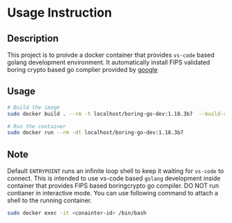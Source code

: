 # Usage Instruction

## Description

This project is to proivde a docker container that provides `vs-code` based golang development environment. It automatically install FIPS validated boring crypto based go complier provided by [google](https://go-boringcrypto.storage.googleapis.com/)

## Usage
```bash
# Build the image
sudo docker build . --rm -t localhost/boring-go-dev:1.18.3b7  --build-arg GOLANG_VERSION=1.18.3b7

# Run the container
sudo docker run --rm -dt localhost/boring-go-dev:1.18.3b7
```
## Note
Default `ENTRYPOINT` runs an infinite loop shell to keep it waiting for `vs-code` to connect. This is intended to use vs-code based `golang` development inside container that provides FIPS based boringcrypto go compiler. DO NOT run contianer in interactive mode. You can use following command to attach a shell to the running container.

```bash
sudo docker exec -it <conainter-id> /bin/bash
```